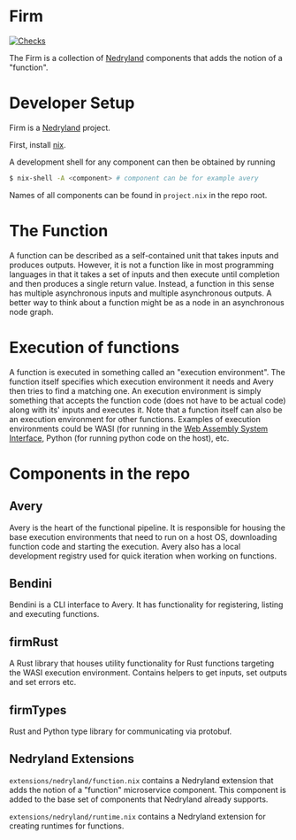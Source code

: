 # Firm
[![Checks](https://github.com/goodbyekansas/firm/actions/workflows/ci.yaml/badge.svg)](https://github.com/goodbyekansas/firm/actions/workflows/ci.yaml)

The Firm is a collection of [Nedryland](https://github.com/goodbyekansas/nedryland) components that
adds the notion of a "function".

# Developer Setup

Firm is a [Nedryland](https://github.com/goodbyekansas/nedryland) project.

First, install [nix](https://nixos.org/nix/).

A development shell for any component can then be obtained by running

```sh
$ nix-shell -A <component> # component can be for example avery
```

Names of all components can be found in `project.nix` in the repo root.

# The Function

A function can be described as a self-contained unit that takes inputs and produces outputs.
However, it is not a function like in most programming languages in that it takes a set of inputs
and then execute until completion and then produces a single return value. Instead, a function in
this sense has multiple asynchronous inputs and multiple asynchronous outputs. A better way to think
about a function might be as a node in an asynchronous node graph.

# Execution of functions

A function is executed in something called an "execution environment". The function itself specifies
which execution environment it needs and Avery then tries to find a matching one. An execution
environment is simply something that accepts the function code (does not have to be actual code)
along with its' inputs and executes it. Note that a function itself can also be an execution
environment for other functions. Examples of execution environments could be WASI (for running in
the [Web Assembly System Interface](https://wasi.dev), Python (for running python code on the host),
etc.

# Components in the repo

## Avery

Avery is the heart of the functional pipeline. It is responsible for housing the base execution
environments that need to run on a host OS, downloading function code and starting the execution.
Avery also has a local development registry used for quick iteration when working on functions.

## Bendini

Bendini is a CLI interface to Avery. It has functionality for registering, listing and
executing functions.

## firmRust

A Rust library that houses utility functionality for Rust functions targeting the WASI execution
environment. Contains helpers to get inputs, set outputs and set errors etc.

## firmTypes
Rust and Python type library for communicating via protobuf.

## Nedryland Extensions

`extensions/nedryland/function.nix` contains a Nedryland extension that adds the notion of a "function"
microservice component. This component is added to the base set of components that Nedryland already
supports.

`extensions/nedryland/runtime.nix` contains a Nedryland extension for creating runtimes for functions.
